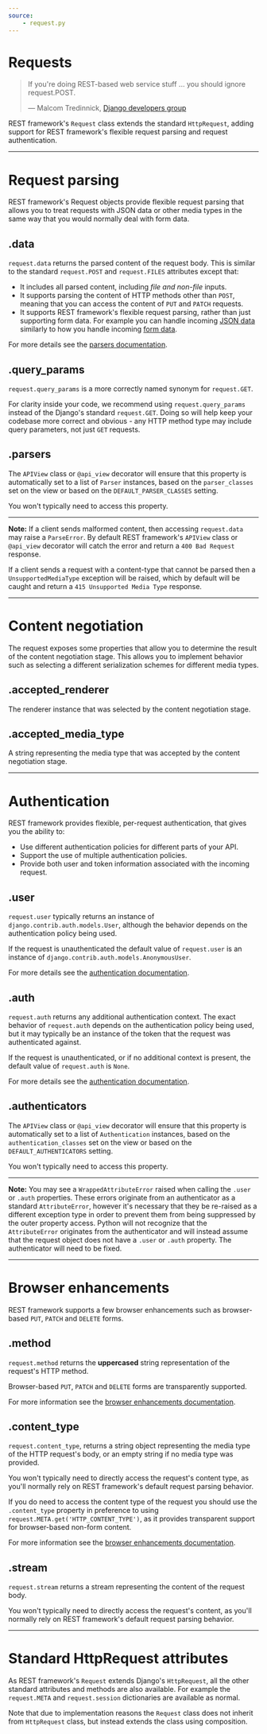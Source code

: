 ```yaml
---
source:
    - request.py
---
```


# Requests

> If you're doing REST-based web service stuff ... you should ignore request.POST.
>
> &mdash; Malcom Tredinnick, [Django developers group][cite]

REST framework's `Request` class extends the standard `HttpRequest`, adding support for REST framework's flexible request parsing and request authentication.

---

# Request parsing

REST framework's Request objects provide flexible request parsing that allows you to treat requests with JSON data or other media types in the same way that you would normally deal with form data.

## .data

`request.data` returns the parsed content of the request body.  This is similar to the standard `request.POST` and `request.FILES` attributes except that:

* It includes all parsed content, including *file and non-file* inputs.
* It supports parsing the content of HTTP methods other than `POST`, meaning that you can access the content of `PUT` and `PATCH` requests.
* It supports REST framework's flexible request parsing, rather than just supporting form data.  For example you can handle incoming [JSON data] similarly to how you handle incoming [form data].

For more details see the [parsers documentation].

## .query_params

`request.query_params` is a more correctly named synonym for `request.GET`.

For clarity inside your code, we recommend using `request.query_params` instead of the Django's standard `request.GET`. Doing so will help keep your codebase more correct and obvious - any HTTP method type may include query parameters, not just `GET` requests.

## .parsers

The `APIView` class or `@api_view` decorator will ensure that this property is automatically set to a list of `Parser` instances, based on the `parser_classes` set on the view or based on the `DEFAULT_PARSER_CLASSES` setting.

You won't typically need to access this property.

---

**Note:** If a client sends malformed content, then accessing `request.data` may raise a `ParseError`.  By default REST framework's `APIView` class or `@api_view` decorator will catch the error and return a `400 Bad Request` response.

If a client sends a request with a content-type that cannot be parsed then a `UnsupportedMediaType` exception will be raised, which by default will be caught and return a `415 Unsupported Media Type` response.

---

# Content negotiation

The request exposes some properties that allow you to determine the result of the content negotiation stage. This allows you to implement behavior such as selecting a different serialization schemes for different media types.

## .accepted_renderer

The renderer instance that was selected by the content negotiation stage.

## .accepted_media_type

A string representing the media type that was accepted by the content negotiation stage.

---

# Authentication

REST framework provides flexible, per-request authentication, that gives you the ability to:

* Use different authentication policies for different parts of your API.
* Support the use of multiple authentication policies.
* Provide both user and token information associated with the incoming request.

## .user

`request.user` typically returns an instance of `django.contrib.auth.models.User`, although the behavior depends on the authentication policy being used.

If the request is unauthenticated the default value of `request.user` is an instance of `django.contrib.auth.models.AnonymousUser`.

For more details see the [authentication documentation].

## .auth

`request.auth` returns any additional authentication context.  The exact behavior of `request.auth` depends on the authentication policy being used, but it may typically be an instance of the token that the request was authenticated against.

If the request is unauthenticated, or if no additional context is present, the default value of `request.auth` is `None`.

For more details see the [authentication documentation].

## .authenticators

The `APIView` class or `@api_view` decorator will ensure that this property is automatically set to a list of `Authentication` instances, based on the `authentication_classes` set on the view or based on the `DEFAULT_AUTHENTICATORS` setting.

You won't typically need to access this property.

---

**Note:** You may see a `WrappedAttributeError` raised when calling the `.user` or `.auth` properties. These errors originate from an authenticator as a standard `AttributeError`, however it's necessary that they be re-raised as a different exception type in order to prevent them from being suppressed by the outer property access. Python will not recognize that the `AttributeError` originates from the authenticator and will instead assume that the request object does not have a `.user` or `.auth` property. The authenticator will need to be fixed.

---

# Browser enhancements

REST framework supports a few browser enhancements such as browser-based `PUT`, `PATCH` and `DELETE` forms.

## .method

`request.method` returns the **uppercased** string representation of the request's HTTP method.

Browser-based `PUT`, `PATCH` and `DELETE` forms are transparently supported.

For more information see the [browser enhancements documentation].

## .content_type

`request.content_type`, returns a string object representing the media type of the HTTP request's body, or an empty string if no media type was provided.

You won't typically need to directly access the request's content type, as you'll normally rely on REST framework's default request parsing behavior.

If you do need to access the content type of the request you should use the `.content_type` property in preference to using `request.META.get('HTTP_CONTENT_TYPE')`, as it provides transparent support for browser-based non-form content.

For more information see the [browser enhancements documentation].

## .stream

`request.stream` returns a stream representing the content of the request body.

You won't typically need to directly access the request's content, as you'll normally rely on REST framework's default request parsing behavior.

---

# Standard HttpRequest attributes

As REST framework's `Request` extends Django's `HttpRequest`, all the other standard attributes and methods are also available.  For example the `request.META` and `request.session` dictionaries are available as normal.

Note that due to implementation reasons the `Request` class does not inherit from `HttpRequest` class, but instead extends the class using composition.


[cite]: https://groups.google.com/d/topic/django-developers/dxI4qVzrBY4/discussion
[parsers documentation]: parsers.md
[JSON data]: parsers.md#jsonparser
[form data]: parsers.md#formparser
[authentication documentation]: authentication.md
[browser enhancements documentation]: ../topics/browser-enhancements.md
